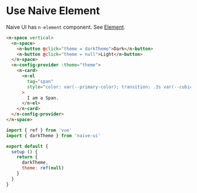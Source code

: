 # Use Naive Element

Naive UI has `n-element` component. See [Element](n-element).

```html
<n-space vertical>
  <n-space>
    <n-button @click="theme = darkTheme">Dark</n-button>
    <n-button @click="theme = null">Light</n-button>
  </n-space>
  <n-config-provider :theme="theme">
    <n-card>
      <n-el
        tag="span"
        style="color: var(--primary-color); transition: .3s var(--cubic-bezier-ease-in-out);"
      >
        I am a Span.
      </n-el>
    </n-card>
  </n-config-provider>
</n-space>
```

```js
import { ref } from 'vue'
import { darkTheme } from 'naive-ui'

export default {
  setup () {
    return {
      darkTheme,
      theme: ref(null)
    }
  }
}
```
